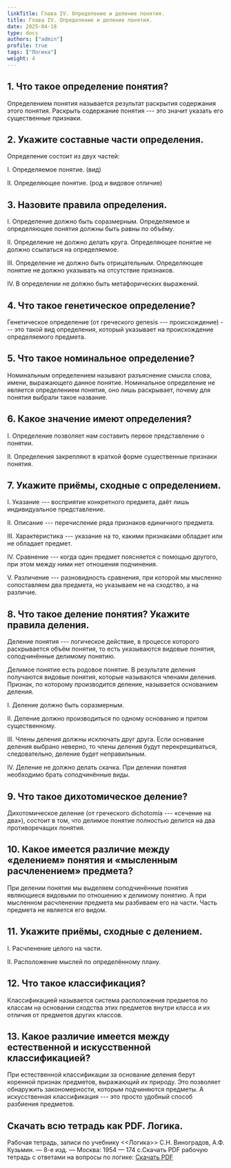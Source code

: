 ```yaml
---
linkTitle: Глава IV. Определение и деление понятия.
title: Глава IV. Определение и деление понятия.
date: 2025-04-18
type: docs
authors: ["admin"]
profile: true
tags: ["Логика"]
weight: 4
---
```


## 1. Что такое определение понятия?

Определением понятия называется результат раскрытия содержания этого понятия. Раскрыть содержание понятия --- это значит указать его существенные признаки.

## 2. Укажите составные части определения.

Определение состоит из двух частей:

I. Определяемое понятие. (вид)

II. Определяющее понятие. (род и видовое отличие)

## 3. Назовите правила определения.

I. Определение должно быть соразмерным. Определяемое и определяющее понятия должны быть равны по объёму.

II. Определение не должно делать круга. Определяющее понятие не должно ссылаться на определяемое.

III. Определение не должно быть отрицательным. Определяющее понятие не должно указывать на отсутствие признаков.

IV. В определении не должно быть метафорических выражений.

## 4. Что такое генетическое определение?

Генетическое определение (от греческого genesis --- происхождение) ---  это такой вид определения, который указывает на происхождение определяемого предмета.

## 5. Что такое номинальное определение?

Номинальным определением называют разъяснение смысла слова, имени, выражающего данное понятие. Номинальное определение не является определением понятия, оно лишь раскрывает, почему для понятия выбрали такое название. 

## 6. Какое значение имеют определения?

I. Определение позволяет нам составить первое представление о понятии.

II. Определения закрепляют в краткой форме существенные признаки понятия.

## 7. Укажите приёмы, сходные с определением.

I. Указание --- восприятие конкретного предмета, даёт лишь индивидуальное представление.

II. Описание --- перечисление ряда признаков единичного предмета.

III. Характеристика --- указание на то, какими признаками обладает или не обладает предмет.

IV. Сравнение --- когда один предмет поясняется с помощью другого, при этом между ними нет отношения подчинения.

V. Различение ---  разновидность сравнения, при которой мы мысленно сопоставляем два предмета, но указываем не на сходство, а на различие.

## 8. Что такое деление понятия? Укажите правила деления.

Деление понятия --- логическое действие, в процессе которого раскрывается объём понятия, то есть указываются видовые понятия, соподчинённые делимому понятию.

Делимое понятие есть родовое понятие. В результате деления получаются видовые понятия, которые называются членами деления. Признак, по которому производится деление, называется основанием деления.

I. Деление должно быть соразмерным.

II. Деление должно производиться по одному основанию и притом существенному.

III. Члены деления должны исключать друг друга. Если основание деления выбрано неверно, то члены деления будут перекрещиваться, следовательно, деление будет неправильным.

IV. Деление не должно делать скачка. При делении понятия необходимо брать соподчинённые виды.

## 9. Что такое дихотомическое деление?

Дихотомическое деление (от греческого dichotomía --- «сечение на два»), состоит в том, что делимое понятие полностью делится на два противоречащих понятия.

## 10. Какое имеется различие между «делением» понятия и «мысленным расчленением» предмета?

При делении понятия мы выделяем соподчинённые понятия являющиеся видовыми по отношению к делимому понятию. А при мысленном расчленении предмета мы разбиваем его на части. Часть предмета не является его видом.

## 11. Укажите приёмы, сходные с делением.

I. Расчленение целого на части.

II. Расположение мыслей по определённому плану.

## 12. Что такое классификация?

Классификацией называется система расположения предметов по классам на основании сходства этих предметов внутри класса и их отличия от предметов других классов.

## 13. Какое различие имеется между естественной и искусственной классификацией?

При естественной классификации за основание деления берут коренной признак предметов, выражающий их природу. Это позволяет обнаружить закономерности, которым подчиняются предметы. А искусственная классификация --- это просто удобный способ разбиения предметов.

## Скачать всю тетрадь как PDF. Логика.

Рабочая тетрадь, записи по учебнику <<Логика>> С.Н. Виноградов, А.Ф. Кузьмин. — 8-е изд. — Москва: 1954 — 174 c.Скачать PDF рабочую тетрадь с ответами на вопросы по логике: [Скачать PDF](https://temavladin.github.io/uploads/Logika-Vladin-2024.pdf)